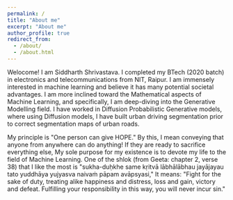 ```yaml
---
permalink: /
title: "About me"
excerpt: "About me"
author_profile: true
redirect_from: 
  - /about/
  - /about.html
---
```


Welocome! I am Siddharth Shrivastava. I completed my BTech (2020 batch) in electronics and telecommunications from NIT, Raipur. I am immensely interested in machine learning and believe it has many potential societal advantages. I am more inclined toward the Mathematical aspects of Machine Learning, and specifically, I am deep-diving into the Generative Modelling field. I have worked in Diffusion Probabilistic Generative models, where using Diffusion models, I have built urban driving segmentation prior to correct segmentation maps of urban roads.

My principle is "One person can give HOPE." By this, I mean conveying that anyone from anywhere can do anything! If they are ready to sacrifice everything else, My sole purpose for my existence is to devote my life to the field of Machine Learning. One of the shlok (from Geeta: chapter 2, verse 38) that I like the most is "sukha-duḥkhe same kṛitvā lābhālābhau jayājayau tato yuddhāya yujyasva naivaṁ pāpam avāpsyasi," It means: "Fight for the sake of duty, treating alike happiness and distress, loss and gain, victory and defeat. Fulfilling your responsibility in this way, you will never incur sin."